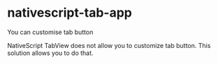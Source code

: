 # nativescript-tab-app
You can customise tab button

NativeScript TabView does not allow you to customize tab button. This solution allows you to do that.
